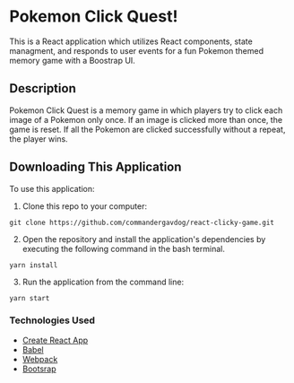 # Pokemon Click Quest!
This is a React application which utilizes React components, state managment, and responds to user events for a fun Pokemon themed memory game with a Boostrap UI.

## Description
Pokemon Click Quest is a memory game in which players try to click each image of a Pokemon only once. If an image is clicked more than once, the game is reset. If all the Pokemon are clicked successfully without a repeat, the player wins.

## Downloading This Application
To use this application:

1. Clone this repo to your computer:
```
git clone https://github.com/commandergavdog/react-clicky-game.git
```

2. Open the repository and install the application's dependencies by executing the following command in the bash terminal.
```
yarn install
```

3. Run the application from the command line:
```
yarn start
```

### Technologies Used
- [Create React App](https://github.com/facebook/create-react-app)
- [Babel](https://babeljs.io/)
- [Webpack](https://webpack.js.org/)
- [Bootsrap](https://getbootstrap.com/)
